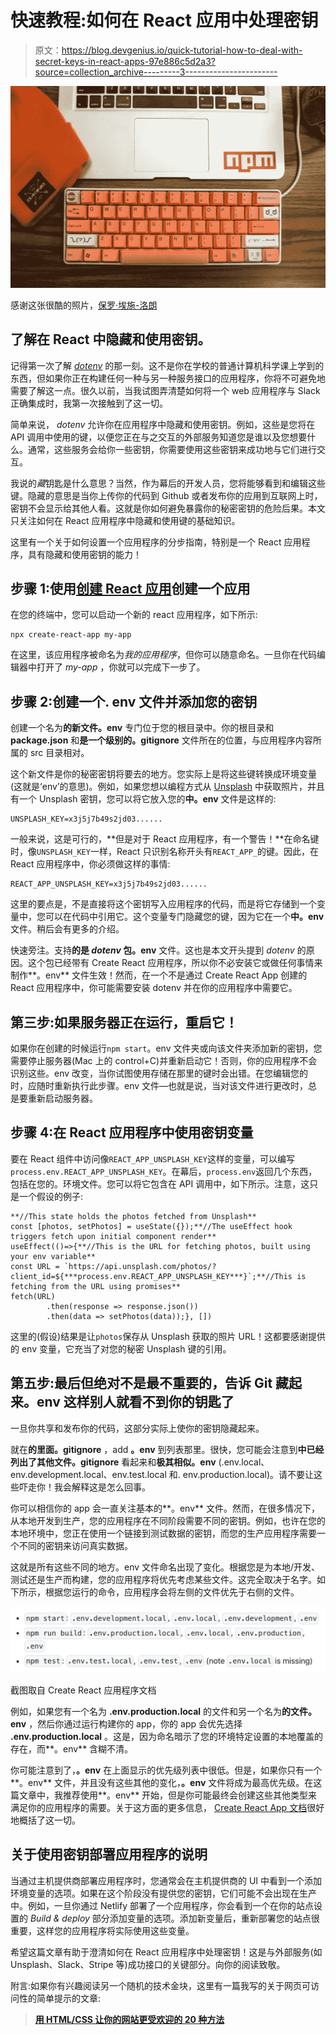 # 快速教程:如何在 React 应用中处理密钥

> 原文：<https://blog.devgenius.io/quick-tutorial-how-to-deal-with-secret-keys-in-react-apps-97e886c5d2a3?source=collection_archive---------3----------------------->

![](img/742ec1f1c627cb7caee1881b0eee76d4.png)

感谢这张很酷的照片，[保罗·埃施-洛朗](https://unsplash.com/@pinjasaur)

## 了解在 React 中隐藏和使用密钥。

记得第一次了解 [*dotenv*](https://www.npmjs.com/package/dotenv) 的那一刻。这不是你在学校的普通计算机科学课上学到的东西，但如果你正在构建任何一种与另一种服务接口的应用程序，你将不可避免地需要了解这一点。很久以前，当我试图弄清楚如何将一个 web 应用程序与 Slack 正确集成时，我第一次接触到了这一切。

简单来说， *dotenv* 允许你在应用程序中隐藏和使用密钥。例如，这些是您将在 API 调用中使用的键，以便您正在与之交互的外部服务知道您是谁以及您想要什么。通常，这些服务会给你一些密钥，你需要使用这些密钥来成功地与它们进行交互。

我说的*藏*钥匙是什么意思？当然，作为幕后的开发人员，您将能够看到和编辑这些键。隐藏的意思是当你上传你的代码到 Github 或者发布你的应用到互联网上时，密钥不会显示给其他人看。这就是你如何避免暴露你的秘密密钥的危险后果。本文只关注如何在 React 应用程序中隐藏和使用键的基础知识。

这里有一个关于如何设置一个应用程序的分步指南，特别是一个 React 应用程序，具有隐藏和使用密钥的能力！

## 步骤 1:使用[创建 React 应用](https://create-react-app.dev/)创建一个应用

在您的终端中，您可以启动一个新的 react 应用程序，如下所示:

```
npx create-react-app my-app
```

在这里，该应用程序被命名为*我的应用程序*，但你可以随意命名。一旦你在代码编辑器中打开了 *my-app* ，你就可以完成下一步了。

## 步骤 2:创建一个. env 文件并添加您的密钥

创建一个名为**的新文件。env** 专门位于您的根目录中。你的根目录和 **package.json** 和**是一个级别的。gitignore** 文件所在的位置，与应用程序内容所属的 src 目录相对。

这个新文件是你的秘密密钥将要去的地方。您实际上是将这些键转换成环境变量(这就是‘env’的意思)。例如，如果您想以编程方式从 [Unsplash](https://unsplash.com/) 中获取照片，并且有一个 Unsplash 密钥，您可以将它放入您的**中。env** 文件是这样的:

```
UNSPLASH_KEY=x3j5j7b49s2jd03......
```

一般来说，这是可行的，**但是对于 React 应用程序，有一个警告！**在命名键时，像`UNSPLASH_KEY`一样，React 只识别名称开头有`REACT_APP_`的键。因此，在 React 应用程序中，你必须做这样的事情:

```
REACT_APP_UNSPLASH_KEY=x3j5j7b49s2jd03......
```

这里的要点是，不是直接将这个密钥写入应用程序的代码，而是将它存储到一个变量中，您可以在代码中引用它。这个变量专门隐藏您的键，因为它在一个**中。env** 文件。稍后会有更多的介绍。

快速旁注。支持**的是 *dotenv* 包。env** 文件。这也是本文开头提到 *dotenv* 的原因。这个包已经带有 Create React 应用程序，所以你不必安装它或做任何事情来制作**。env** 文件生效！然而，在一个不是通过 Create React App 创建的 React 应用程序中，你可能需要安装 dotenv 并在你的应用程序中需要它。

## 第三步:如果服务器正在运行，重启它！

如果你在创建的时候运行`npm start`。env 文件夹或向该文件夹添加新的密钥，您需要停止服务器(Mac 上的 control+C)并重新启动它！否则，你的应用程序不会识别这些。env 改变，当你试图使用存储在那里的键时会出错。在您编辑您的时，应随时重新执行此步骤。env 文件—也就是说，当对该文件进行更改时，总是要重新启动服务器。

## 步骤 4:在 React 应用程序中使用密钥变量

要在 React 组件中访问像`REACT_APP_UNSPLASH_KEY`这样的变量，可以编写`process.env.REACT_APP_UNSPLASH_KEY`。在幕后，`process.env`返回几个东西，包括在您的。环境文件。您可以将它包含在 API 调用中，如下所示。注意，这只是一个假设的例子:

```
**//This state holds the photos fetched from Unsplash**
const [photos, setPhotos] = useState({});**//The useEffect hook triggers fetch upon initial component render**
useEffect(()=>{**//This is the URL for fetching photos, built using your env variable**
const URL = `https://api.unsplash.com/photos/?client_id=${***process.env.REACT_APP_UNSPLASH_KEY***}`;**//This is fetching from the URL using promises**
fetch(URL)
        .then(response => response.json())
        .then(data => setPhotos(data));}, [])
```

这里的(假设)结果是让`photos`保存从 Unsplash 获取的照片 URL！这都要感谢提供的 env 变量，它充当了对您的秘密 Unsplash 键的引用。

## 第五步:最后但绝对不是最不重要的，告诉 Git 藏起来。env 这样别人就看不到你的钥匙了

一旦你共享和发布你的代码，这部分实际上使你的密钥隐藏起来。

就在**的里面。gitignore** ，add **。env** 到列表那里。很快，您可能会注意到**中已经列出了其他文件。gitignore** 看起来和**极其相似。env** (.env.local、env.development.local、env.test.local 和. env.production.local)。请不要让这些吓走你！我会解释这是怎么回事。

你可以相信你的 app 会一直关注基本的**。env** 文件。然而，在很多情况下，从本地开发到生产，您的应用程序在不同阶段需要不同的密钥。例如，也许在您的本地环境中，您正在使用一个链接到测试数据的密钥，而您的生产应用程序需要一个不同的密钥来访问真实数据。

这就是所有这些不同的地方。env 文件命名出现了变化。根据您是为本地/开发、测试还是生产而构建，您的应用程序将优先考虑某些文件。这完全取决于名字。如下所示，根据您运行的命令，应用程序会将左侧的文件优先于右侧的文件。

![](img/6782f7e614b0a2aa9da84c26aa203a2c.png)

截图取自 Create React 应用程序文档

例如，如果您有一个名为 **.env.production.local** 的文件和另一个名为**的文件。env** ，然后你通过运行构建你的 app，你的 app 会优先选择 **.env.production.local** 。这是，因为命名暗示了您的环境特定设置的本地覆盖的存在，而**。env** 含糊不清。

你可能注意到了，**。env** 在上面显示的优先级列表中很低。但是，如果你只有一个**。env** 文件，并且没有这些其他的变化，**。env** 文件将成为最高优先级。在这篇文章中，我推荐使用**。env** 开始，但是你可能最终会创建这些其他类型来满足你的应用程序的需要。关于这方面的更多信息， [Create React App 文档](https://create-react-app.dev/docs/adding-custom-environment-variables/#what-other-env-files-can-be-used)很好地概括了这一切。

## 关于使用密钥部署应用程序的说明

当通过主机提供商部署应用程序时，您通常会在主机提供商的 UI 中看到一个添加环境变量的选项。如果在这个阶段没有提供您的密钥，它们可能不会出现在生产中。例如，一旦你通过 Netlify 部署了一个应用程序，你会看到一个在你的站点设置的 *Build & deploy* 部分添加变量的选项。添加新变量后，重新部署您的站点很重要，这样您的应用程序将实际使用这些变量。

希望这篇文章有助于澄清如何在 React 应用程序中处理密钥！这是与外部服务(如 Unsplash、Slack、Stripe 等)成功接口的关键部分。向你的阅读致敬。

附言:如果你有兴趣阅读另一个随机的技术金块，这里有一篇我写的关于网页可访问性的简单提示的文章:

> [**用 HTML/CSS 让你的网站更受欢迎的 20 种方法**](https://medium.datadriveninvestor.com/20-ways-to-make-your-website-more-welcoming-with-html-css-b302690a3a6f)
